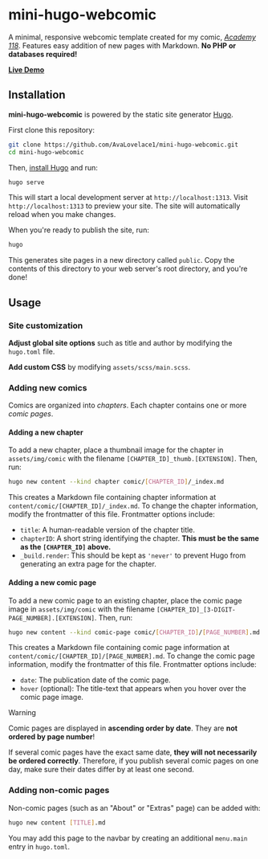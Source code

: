 # mini-hugo-webcomic

A minimal, responsive webcomic template created for my comic, *[Academy 118](https://academy118.com)*.
Features easy addition of new pages with Markdown. **No PHP or databases required!**

**[Live Demo](https://avalovelace1.github.io/mini-hugo-webcomic/)**

## Installation

**mini-hugo-webcomic** is powered by the static site generator [Hugo](https://gohugo.io).

First clone this repository:

```bash
git clone https://github.com/AvaLovelace1/mini-hugo-webcomic.git
cd mini-hugo-webcomic
````

Then, [install Hugo](https://gohugo.io/installation/) and run:

```bash
hugo serve
```

This will start a local development server at `http://localhost:1313`.
Visit `http://localhost:1313` to preview your site.
The site will automatically reload when you make changes.

When you're ready to publish the site, run:

```bash
hugo
```

This generates site pages in a new directory called `public`.
Copy the contents of this directory to your web server's root directory, and you're done!

## Usage

### Site customization

**Adjust global site options** such as title and author by modifying the `hugo.toml` file.

**Add custom CSS** by modifying `assets/scss/main.scss`.

### Adding new comics

Comics are organized into _chapters_. Each chapter contains one or more _comic pages_.

#### Adding a new chapter

To add a new chapter, place a thumbnail image for the chapter in `assets/img/comic`
with the filename `[CHAPTER_ID]_thumb.[EXTENSION]`. Then, run:

```bash
hugo new content --kind chapter comic/[CHAPTER_ID]/_index.md
```

This creates a Markdown file containing chapter information at `content/comic/[CHAPTER_ID]/_index.md`.
To change the chapter information, modify the frontmatter of this file. Frontmatter options include:

- `title`: A human-readable version of the chapter title.
- `chapterID`: A short string identifying the chapter. **This must be the same as the `[CHAPTER_ID]` above.**
- `_build.render`: This should be kept as `'never'` to prevent Hugo from generating an extra page for the chapter.

#### Adding a new comic page

To add a new comic page to an existing chapter, place the comic page image in `assets/img/comic`
with the filename `[CHAPTER_ID]_[3-DIGIT-PAGE_NUMBER].[EXTENSION]`. Then, run:

```bash
hugo new content --kind comic-page comic/[CHAPTER_ID]/[PAGE_NUMBER].md
```

This creates a Markdown file containing comic page information at `content/comic/[CHAPTER_ID]/[PAGE_NUMBER].md`.
To change the comic page information, modify the frontmatter of this file. Frontmatter options include:

- `date`: The publication date of the comic page.
- `hover` (optional): The title-text that appears when you hover over the comic page image.

> [!WARNING]
> Comic pages are displayed in **ascending order by date**. They are **not ordered by page number**!
>
> If several comic pages have the exact same date, **they will not necessarily be ordered correctly**.
> Therefore, if you publish several comic pages on one day, make sure their dates differ by at least one second.

### Adding non-comic pages

Non-comic pages (such as an "About" or "Extras" page) can be added with:

```bash
hugo new content [TITLE].md
```

You may add this page to the navbar by creating an additional `menu.main` entry in `hugo.toml`.
